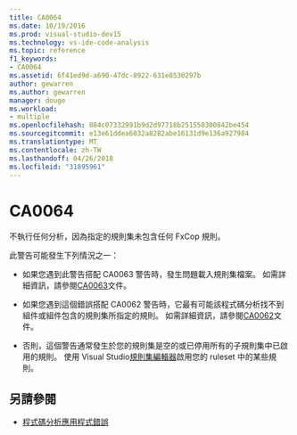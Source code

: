 ```yaml
---
title: CA0064
ms.date: 10/19/2016
ms.prod: visual-studio-dev15
ms.technology: vs-ide-code-analysis
ms.topic: reference
f1_keywords:
- CA0064
ms.assetid: 6f41ed9d-a690-47dc-8922-631e8530297b
author: gewarren
ms.author: gewarren
manager: douge
ms.workload:
- multiple
ms.openlocfilehash: 084c07332991b9d2d97718b251550300842be454
ms.sourcegitcommit: e13e61ddea6032a8282abe16131d9e136a927984
ms.translationtype: MT
ms.contentlocale: zh-TW
ms.lasthandoff: 04/26/2018
ms.locfileid: "31895961"
---
```

# <a name="ca0064"></a>CA0064

不執行任何分析，因為指定的規則集未包含任何 FxCop 規則。

此警告可能發生下列情況之一：

- 如果您遇到此警告搭配 CA0063 警告時，發生問題載入規則集檔案。 如需詳細資訊，請參閱[CA0063](ca0063.md)文件。

- 如果您遇到這個錯誤搭配 CA0062 警告時，它最有可能該程式碼分析找不到組件或組件包含的規則集所指定的規則。 如需詳細資訊，請參閱[CA0062](ca0062.md)文件。

- 否則，這個警告通常發生於您的規則集是空的或已停用所有的子規則集中已啟用的規則。 使用 Visual Studio[規則集編輯器](../code-quality/working-in-the-code-analysis-rule-set-editor.md)啟用您的 ruleset 中的某些規則。

## <a name="see-also"></a>另請參閱

- [程式碼分析應用程式錯誤](../code-quality/code-analysis-application-errors.md)

